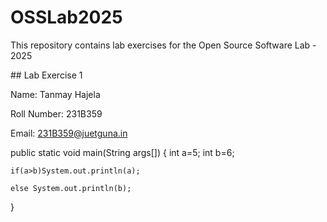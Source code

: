 # OSSLab2025

This repository contains lab exercises for the Open Source Software Lab - 2025



\## Lab Exercise 1

Name: Tanmay Hajela

Roll Number: 231B359

Email: 231B359@juetguna.in

<Solution code to part F>

public static void main(String args[])
{
	int a=5;
	int b=6;

	if(a>b)System.out.println(a);

	else System.out.println(b);
}

